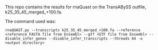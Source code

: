 This repo contains the results for rnaQuast on the TransABySS outfile, k25_35_45_merged_+100.fa.
    
The command used was:
```
rnaQUAST.py --transcripts k25_35_45_merged_+100.fa --reference <reference FASTA file from Ensembl> --gtf <GTF file from Ensembl> --disable_infer_genes --disable_infer_transcripts --threads 64 -o <output directory>
 
```
